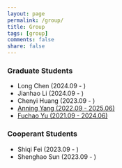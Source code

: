 ```yaml
---
layout: page
permalink: /group/
title: Group
tags: [group]
comments: false
share: false
---
```



### Graduate Students
* Long Chen (2024.09 - )  <br>
* Jianhao Li (2024.09 - ) <br>
* Chenyi Huang (2023.09 - ) <br>
* <a href="../group/2025-Yang.pdf" class="textlink" target="_blank">  Anning Yang (2022.09 - 2025.06) <br>
* <a href="../group/2024-Yu.pdf" class="textlink" target="_blank"> Fuchao Yu (2021.09 - 2024.06) </a> <br>


### Cooperant Students
* Shiqi Fei (2023.09 - ) <br>
* Shenghao Sun (2023.09 - ) <br>

